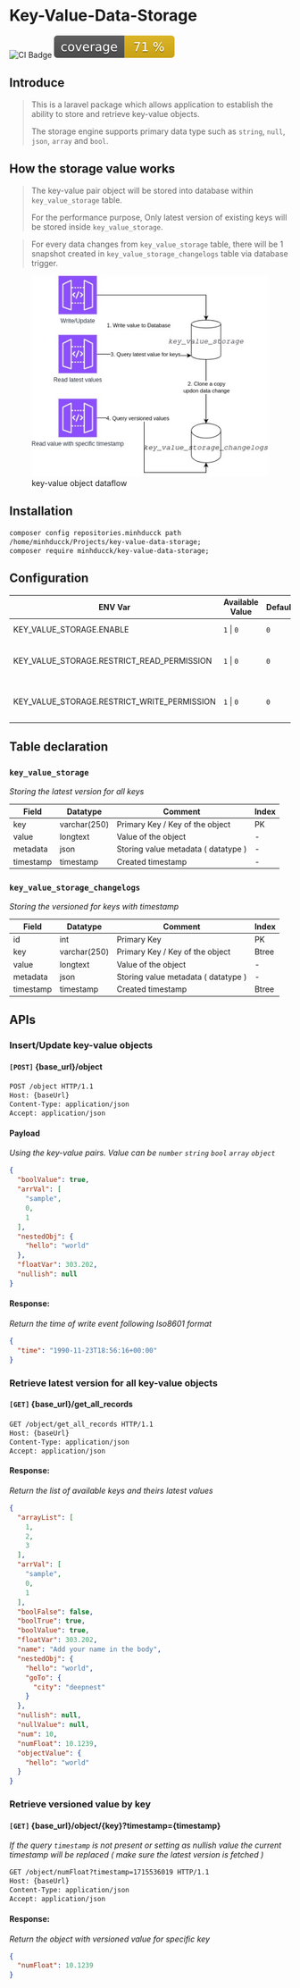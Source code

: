 # Key-Value-Data-Storage

![CI Badge](https://github.com/minhducck/key-value-data-storage/actions/workflows/package-dev.yml/badge.svg?branch=main)
![CI Badge](https://raw.githubusercontent.com/minhducck/key-value-data-storage/image-data/coverage.svg)
## Introduce

> This is a laravel package which allows application to establish the ability to store and retrieve key-value objects.
>
> The storage engine supports primary data type such as `string`, `null`, `json`, `array` and `bool`.

## How the storage value works

> The key-value pair object will be stored into database within `key_value_storage` table.
>
> For the performance purpose, Only latest version of existing keys will be stored inside `key_value_storage`.

> For every data changes from `key_value_storage` table, there will be 1 snapshot created
> in `key_value_storage_changelogs` table via database trigger.

<figure>
    <img src="./docs/key-value-data-flow.jpg"
         alt="Albuquerque, New Mexico">
    <figcaption>key-value object dataflow</figcaption>
</figure>

## Installation

```shell
composer config repositories.minhducck path /home/minhducck/Projects/key-value-data-storage;
composer require minhducck/key-value-data-storage;
```

## Configuration

| ENV Var                                     | Available Value | Default | Description                                  |
|---------------------------------------------|-----------------|---------|----------------------------------------------|
| KEY_VALUE_STORAGE.ENABLE                    | `1` \| `0`      | `0`     | To enable the Module                         |
| KEY_VALUE_STORAGE.RESTRICT_READ_PERMISSION  | `1` \| `0`      | `0`     | To enable authentication for READ resources  |
| KEY_VALUE_STORAGE.RESTRICT_WRITE_PERMISSION | `1` \| `0`      | `0`     | To enable authentication for WRITE resources |

## Table declaration

### `key_value_storage`

_Storing the latest version for all keys_

| Field     | Datatype     | Comment                             | Index |
|-----------|--------------|-------------------------------------|-------|
| key       | varchar(250) | Primary Key / Key of the object     | PK    |
| value     | longtext     | Value of the object                 | \-    |
| metadata  | json         | Storing value metadata ( datatype ) | \-    |
| timestamp | timestamp    | Created timestamp                   | \-    |

### `key_value_storage_changelogs`

_Storing the versioned for keys with timestamp_

| Field     | Datatype     | Comment                             | Index |
|-----------|--------------|-------------------------------------|-------|
| id        | int          | Primary Key                         | PK    |
| key       | varchar(250) | Primary Key / Key of the object     | Btree |
| value     | longtext     | Value of the object                 | \-    |
| metadata  | json         | Storing value metadata ( datatype ) | \-    |
| timestamp | timestamp    | Created timestamp                   | Btree |

## APIs

### Insert/Update key-value objects

#### `[POST]` {base_url}/object

```http request
POST /object HTTP/1.1
Host: {baseUrl}
Content-Type: application/json
Accept: application/json
```

#### Payload

_Using the key-value pairs. Value can be `number` `string` `bool` `array` `object`_

```JSON
{
  "boolValue": true,
  "arrVal": [
    "sample",
    0,
    1
  ],
  "nestedObj": {
    "hello": "world"
  },
  "floatVar": 303.202,
  "nullish": null
}
```

#### Response:

_Return the time of write event following Iso8601 format_

```JSON
{
  "time": "1990-11-23T18:56:16+00:00"
}
```

### Retrieve latest version for all key-value objects

#### `[GET]` {base_url}/get_all_records

```http request
GET /object/get_all_records HTTP/1.1
Host: {baseUrl}
Content-Type: application/json
Accept: application/json
```

#### Response:

_Return the list of available keys and theirs latest values_

```JSON
{
  "arrayList": [
    1,
    2,
    3
  ],
  "arrVal": [
    "sample",
    0,
    1
  ],
  "boolFalse": false,
  "boolTrue": true,
  "boolValue": true,
  "floatVar": 303.202,
  "name": "Add your name in the body",
  "nestedObj": {
    "hello": "world",
    "goTo": {
      "city": "deepnest"
    }
  },
  "nullish": null,
  "nullValue": null,
  "num": 10,
  "numFloat": 10.1239,
  "objectValue": {
    "hello": "world"
  }
}
```

### Retrieve versioned value by key

#### `[GET]` {base_url}/object/{key}?timestamp={timestamp}

_If the query `timestamp` is not present or setting as nullish value the current timestamp will be replaced ( make sure
the latest version is fetched )_

```http request
GET /object/numFloat?timestamp=1715536019 HTTP/1.1
Host: {baseUrl}
Content-Type: application/json
Accept: application/json
```

#### Response:

_Return the object with versioned value for specific key_

```JSON
{
  "numFloat": 10.1239
}
```


